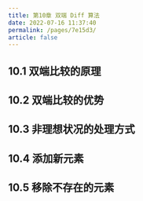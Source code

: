 ```yaml
---
title: 第10章 双端 Diff 算法
date: 2022-07-16 11:37:40
permalink: /pages/7e15d3/
article: false
---
```

## 10.1 双端比较的原理

## 10.2 双端比较的优势

## 10.3 非理想状况的处理方式

## 10.4 添加新元素

## 10.5 移除不存在的元素